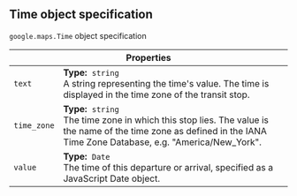 <h2 id="Time"> Time object specification </h2><p>
<code><span itemprop="path">google.maps</span>.<span itemprop="name">Time</span></code>
object specification
</p><div class="devsite-table-wrapper"><table class="properties responsive" summary="interface Time - Properties">
<thead>
<tr><th colspan="2">Properties</th>
</tr></thead>
<tbody>
<tr>
<td><code><span>text</span></code></td>
<td><div><strong>Type:</strong>&nbsp; <code>string</code></div>
<div class="desc">A string representing the time's value. The time is displayed in the time zone of the transit stop.</div></td>
</tr>
<tr>
<td><code><span>time_zone</span></code></td>
<td><div><strong>Type:</strong>&nbsp; <code>string</code></div>
<div class="desc">The time zone in which this stop lies. The value is the name of the time zone as defined in the IANA Time Zone Database, e.g. "America/New_York".</div></td>
</tr>
<tr>
<td><code><span>value</span></code></td>
<td><div><strong>Type:</strong>&nbsp; <code>Date</code></div>
<div class="desc">The time of this departure or arrival, specified as a JavaScript Date object.</div></td>
</tr>
</tbody>
</table></div>